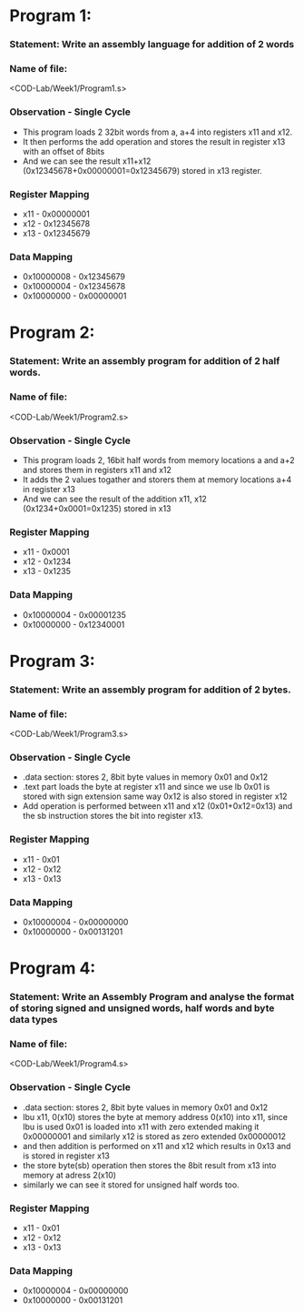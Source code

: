 # Program 1: 
### Statement: Write an assembly language for addition of 2 words

### Name of file:
<COD-Lab/Week1/Program1.s>

### Observation - Single Cycle
- This program loads 2 32bit words from a, a+4 into registers x11 and x12.
- It then performs the add operation and stores the result in register x13 with an offset of 8bits
- And we can see the result x11+x12 (0x12345678+0x00000001=0x12345679) stored in x13 register.
 
### Register Mapping
- x11 - 0x00000001
- x12 - 0x12345678
- x13 - 0x12345679

### Data Mapping
- 0x10000008 - 0x12345679
- 0x10000004 - 0x12345678
- 0x10000000 - 0x00000001

# Program 2: 
### Statement: Write an assembly program for addition of 2 half words.

### Name of file:
<COD-Lab/Week1/Program2.s>

### Observation - Single Cycle
- This program loads 2, 16bit half words from memory locations a and a+2 and stores them in registers x11 and x12
- It adds the 2 values togather and storers them  at memory locations a+4 in register x13
- And we can see the result of the addition x11, x12 (0x1234+0x0001=0x1235) stored in x13
 
### Register Mapping
- x11 - 0x0001
- x12 - 0x1234
- x13 - 0x1235

### Data Mapping
- 0x10000004 - 0x00001235
- 0x10000000 - 0x12340001

# Program 3: 
### Statement: Write an assembly program for addition of 2 bytes.

### Name of file:
<COD-Lab/Week1/Program3.s>

### Observation - Single Cycle
- .data section: stores 2, 8bit byte values in memory 0x01 and 0x12
- .text part loads the byte at register x11 and since we use lb 0x01 is stored with sign extension same way 0x12 is also stored in register x12
- Add operation is performed between x11 and x12 (0x01+0x12=0x13) and the sb instruction stores the bit into register x13.
 
### Register Mapping
- x11 - 0x01
- x12 - 0x12
- x13 - 0x13

### Data Mapping
- 0x10000004 - 0x00000000
- 0x10000000 - 0x00131201

# Program 4: 
### Statement: Write an Assembly Program and analyse the format of storing signed and unsigned words, half words and byte data types

### Name of file:
<COD-Lab/Week1/Program4.s>

### Observation - Single Cycle
- .data section: stores 2, 8bit byte values in memory 0x01 and 0x12
- lbu x11, 0(x10) stores the byte at memory address 0(x10) into x11, since lbu is used 0x01 is loaded into x11 with zero extended making it 0x00000001 and similarly x12 is stored as zero extended 0x00000012
- and then addition is performed on x11 and x12 which results in 0x13 and is stored in register x13
- the store byte(sb) operation then stores the 8bit result from x13 into memory at adress 2(x10)
- similarly we can see it stored for unsigned half words too.
### Register Mapping
- x11 - 0x01
- x12 - 0x12
- x13 - 0x13

### Data Mapping
- 0x10000004 - 0x00000000
- 0x10000000 - 0x00131201






